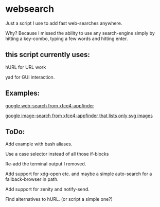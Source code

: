 # websearch
Just a script I use to add fast web-searches anywhere.

Why?
Because I missed the ability to use any search-engine simply by hitting a key-combo, typing a few words and hitting enter.

## this script currently uses:
hURL for URL work

yad for GUI interaction.

## Examples:
[google web-search from xfce4-appfinder](https://github.com/svein83/websearch/blob/master/examples.md#google)

[google image-search from xfce4-appfinder that lists only svg images](https://github.com/svein83/websearch/blob/master/examples.md#vector)

## ToDo:

Add example with bash aliases.

Use a case selector instead of all those if-blocks

Re-add the terminal output I removed.

Add support for xdg-open etc. and maybe a simple auto-search for a fallback-browser in path. 

Add support for zenity and notify-send.

Find alternatives to hURL. (or script a simple one?)

